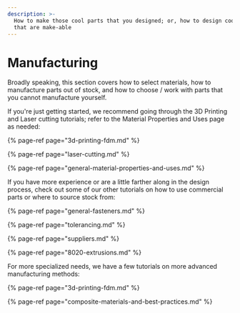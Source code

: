 ```yaml
---
description: >-
  How to make those cool parts that you designed; or, how to design cool parts
  that are make-able
---
```


# Manufacturing

Broadly speaking, this section covers how to select materials, how to manufacture parts out of stock, and how to choose / work with parts that you cannot manufacture yourself.

If you're just getting started, we recommend going through the 3D Printing and Laser cutting tutorials; refer to the Material Properties and Uses page as needed:

{% page-ref page="3d-printing-fdm.md" %}

{% page-ref page="laser-cutting.md" %}

{% page-ref page="general-material-properties-and-uses.md" %}

If you have more experience or are a little farther along in the design process, check out some of our other tutorials on how to use commercial parts or where to source stock from:

{% page-ref page="general-fasteners.md" %}

{% page-ref page="tolerancing.md" %}

{% page-ref page="suppliers.md" %}

{% page-ref page="8020-extrusions.md" %}

For more specialized needs, we have a few tutorials on more advanced manufacturing methods:

{% page-ref page="3d-printing-fdm.md" %}

{% page-ref page="composite-materials-and-best-practices.md" %}




